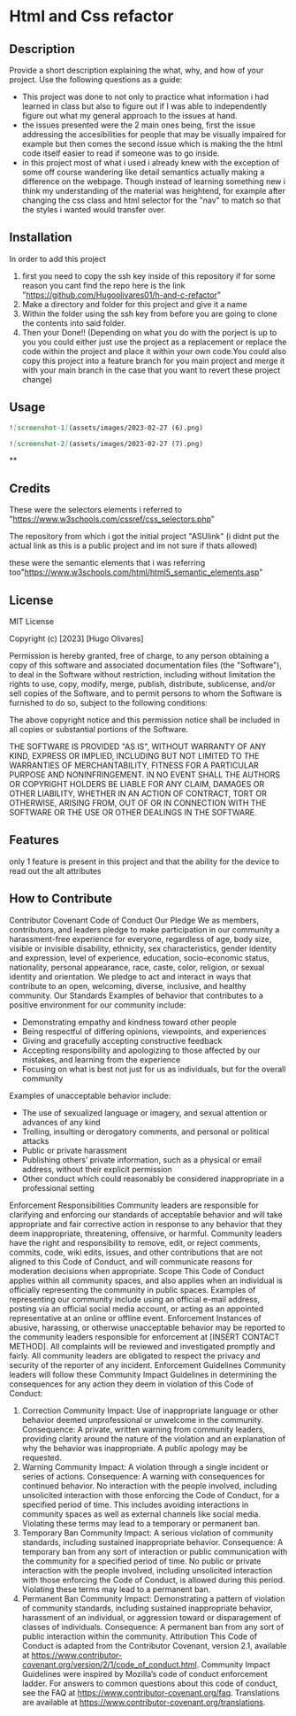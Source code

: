 # Html and Css refactor

## Description

Provide a short description explaining the what, why, and how of your project. Use the following questions as a guide:

- This project was done to not only to practice what information i had learned in class but also to figure out if I was able to independently figure out what my general approach to the issues at hand.
- the issues presented were the 2 main ones being, first the issue addressing the accesibilities for people that may be visually impaired for example but then comes the second issue which is making the the html code itself easier to read if someone was to go inside.
- in this project most of what i used i already knew with the exception of some off course wandering like detail semantics actually making a difference on the webpage. Though instead of learning something new i think my understanding of the material was heightend, for example after changing the css class and html selector for the "nav" to match so that the styles i wanted would transfer over.

## Installation
In order to add this project 
1. first you need to copy the ssh key inside of this repository if for some reason you cant find the repo here is the link "https://github.com/Hugoolivares01/h-and-c-refactor"
2. Make a directory and folder for this project and give it a name
3. Within the folder using the ssh key from before you are going to clone the contents into said folder.
4. Then your Done!!
(Depending on what you do with the porject is up to you you could either just use the project as a replacement or replace the code within the project and place it within your own code.You could also copy this project into a feature branch for you main project and merge it with your main branch in the case that you want to revert these project change)

## Usage

```md
![screenshot-1](assets/images/2023-02-27 (6).png)
```

```md
![screenshot-2](assets/images/2023-02-27 (7).png)
``` 
**
## Credits
These were the selectors elements i referred to "https://www.w3schools.com/cssref/css_selectors.php"

The repository from which i got the initial project "ASUlink" 
(i didnt put the actual link as this is a public project and im not sure if thats allowed)

these were the semantic elements that i was referring too"https://www.w3schools.com/html/html5_semantic_elements.asp"

## License

MIT License

Copyright (c) [2023] [Hugo Olivares]

Permission is hereby granted, free of charge, to any person obtaining a copy
of this software and associated documentation files (the "Software"), to deal
in the Software without restriction, including without limitation the rights
to use, copy, modify, merge, publish, distribute, sublicense, and/or sell
copies of the Software, and to permit persons to whom the Software is
furnished to do so, subject to the following conditions:

The above copyright notice and this permission notice shall be included in all
copies or substantial portions of the Software.

THE SOFTWARE IS PROVIDED "AS IS", WITHOUT WARRANTY OF ANY KIND, EXPRESS OR
IMPLIED, INCLUDING BUT NOT LIMITED TO THE WARRANTIES OF MERCHANTABILITY,
FITNESS FOR A PARTICULAR PURPOSE AND NONINFRINGEMENT. IN NO EVENT SHALL THE
AUTHORS OR COPYRIGHT HOLDERS BE LIABLE FOR ANY CLAIM, DAMAGES OR OTHER
LIABILITY, WHETHER IN AN ACTION OF CONTRACT, TORT OR OTHERWISE, ARISING FROM,
OUT OF OR IN CONNECTION WITH THE SOFTWARE OR THE USE OR OTHER DEALINGS IN THE
SOFTWARE.

## Features
 only 1 feature is present in this project and that the ability for the device to read out the alt attributes

## How to Contribute
Contributor Covenant Code of Conduct
Our Pledge
We as members, contributors, and leaders pledge to make participation in our
community a harassment-free experience for everyone, regardless of age, body
size, visible or invisible disability, ethnicity, sex characteristics, gender
identity and expression, level of experience, education, socio-economic status,
nationality, personal appearance, race, caste, color, religion, or sexual
identity and orientation.
We pledge to act and interact in ways that contribute to an open, welcoming,
diverse, inclusive, and healthy community.
Our Standards
Examples of behavior that contributes to a positive environment for our
community include:

* Demonstrating empathy and kindness toward other people
* Being respectful of differing opinions, viewpoints, and experiences
* Giving and gracefully accepting constructive feedback
* Accepting responsibility and apologizing to those affected by our mistakes,
and learning from the experience
* Focusing on what is best not just for us as individuals, but for the overall
community

Examples of unacceptable behavior include:

* The use of sexualized language or imagery, and sexual attention or advances of
any kind
* Trolling, insulting or derogatory comments, and personal or political attacks
* Public or private harassment
* Publishing others’ private information, such as a physical or email address,
without their explicit permission
* Other conduct which could reasonably be considered inappropriate in a
professional setting

Enforcement Responsibilities
Community leaders are responsible for clarifying and enforcing our standards of
acceptable behavior and will take appropriate and fair corrective action in
response to any behavior that they deem inappropriate, threatening, offensive,
or harmful.
Community leaders have the right and responsibility to remove, edit, or reject
comments, commits, code, wiki edits, issues, and other contributions that are
not aligned to this Code of Conduct, and will communicate reasons for moderation
decisions when appropriate.
Scope
This Code of Conduct applies within all community spaces, and also applies when
an individual is officially representing the community in public spaces.
Examples of representing our community include using an official e-mail address,
posting via an official social media account, or acting as an appointed
representative at an online or offline event.
Enforcement
Instances of abusive, harassing, or otherwise unacceptable behavior may be
reported to the community leaders responsible for enforcement at
[INSERT CONTACT METHOD].
All complaints will be reviewed and investigated promptly and fairly.
All community leaders are obligated to respect the privacy and security of the
reporter of any incident.
Enforcement Guidelines
Community leaders will follow these Community Impact Guidelines in determining
the consequences for any action they deem in violation of this Code of Conduct:
1. Correction
Community Impact: Use of inappropriate language or other behavior deemed
unprofessional or unwelcome in the community.
Consequence: A private, written warning from community leaders, providing
clarity around the nature of the violation and an explanation of why the
behavior was inappropriate. A public apology may be requested.
2. Warning
Community Impact: A violation through a single incident or series of
actions.
Consequence: A warning with consequences for continued behavior. No
interaction with the people involved, including unsolicited interaction with
those enforcing the Code of Conduct, for a specified period of time. This
includes avoiding interactions in community spaces as well as external channels
like social media. Violating these terms may lead to a temporary or permanent
ban.
3. Temporary Ban
Community Impact: A serious violation of community standards, including
sustained inappropriate behavior.
Consequence: A temporary ban from any sort of interaction or public
communication with the community for a specified period of time. No public or
private interaction with the people involved, including unsolicited interaction
with those enforcing the Code of Conduct, is allowed during this period.
Violating these terms may lead to a permanent ban.
4. Permanent Ban
Community Impact: Demonstrating a pattern of violation of community
standards, including sustained inappropriate behavior, harassment of an
individual, or aggression toward or disparagement of classes of individuals.
Consequence: A permanent ban from any sort of public interaction within the
community.
Attribution
This Code of Conduct is adapted from the Contributor Covenant,
version 2.1, available at
https://www.contributor-covenant.org/version/2/1/code_of_conduct.html.
Community Impact Guidelines were inspired by
Mozilla’s code of conduct enforcement ladder.
For answers to common questions about this code of conduct, see the FAQ at
https://www.contributor-covenant.org/faq. Translations are available at
https://www.contributor-covenant.org/translations.


[def]: assets\images